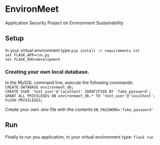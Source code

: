 # EnvironMeet
Application Security Project on Environment Sustainability

## Setup
In your virtual environment type 
`pip install -r requirements.txt`                
`set FLASK_APP=run.py`                              
`set FLASK_ENV=development`                        

### Creating your own local database.    
In the MySQL command line, execute the following commands:                 
`CREATE DATABASE environmeet_db;`     
`CREATE USER 'test_user'@'localhost' IDENTIFIED BY 'fake_password';`         
`GRANT ALL PRIVILEGES ON environmeet_db.* TO 'test_user'@'localhost';
FLUSH PRIVILEGES;`

Create your own .env file with the contents
`DB_PASSWORD='fake_password'`

## Run
Finally to run you application, in your virtual environment type:
`flask run`
